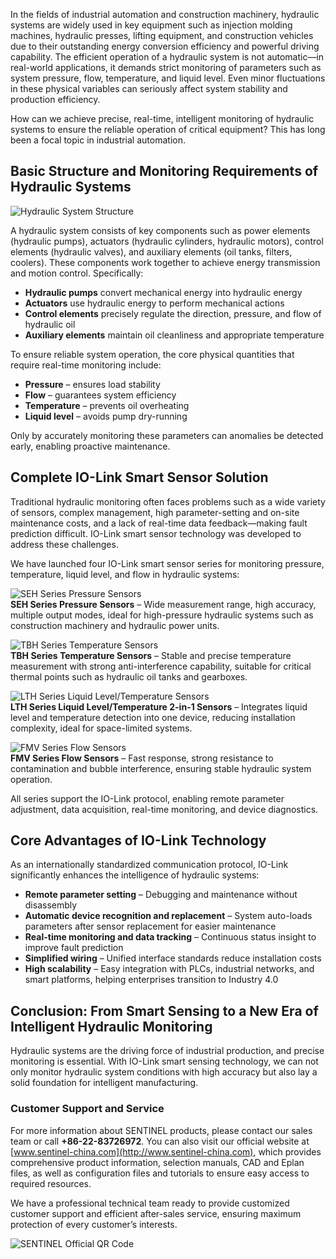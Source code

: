 <!-- # Application of IO-Link Smart Sensors in Hydraulic Systems -->

In the fields of industrial automation and construction machinery, hydraulic systems are widely used in key equipment such as injection molding machines, hydraulic presses, lifting equipment, and construction vehicles due to their outstanding energy conversion efficiency and powerful driving capability. The efficient operation of a hydraulic system is not automatic—in real-world applications, it demands strict monitoring of parameters such as system pressure, flow, temperature, and liquid level. Even minor fluctuations in these physical variables can seriously affect system stability and production efficiency.

How can we achieve precise, real-time, intelligent monitoring of hydraulic systems to ensure the reliable operation of critical equipment? This has long been a focal topic in industrial automation.

## Basic Structure and Monitoring Requirements of Hydraulic Systems

![Hydraulic System Structure](http://image.sentinel-china.com/202507111005719.png)

A hydraulic system consists of key components such as power elements (hydraulic pumps), actuators (hydraulic cylinders, hydraulic motors), control elements (hydraulic valves), and auxiliary elements (oil tanks, filters, coolers). These components work together to achieve energy transmission and motion control. Specifically:

- **Hydraulic pumps** convert mechanical energy into hydraulic energy  
- **Actuators** use hydraulic energy to perform mechanical actions  
- **Control elements** precisely regulate the direction, pressure, and flow of hydraulic oil  
- **Auxiliary elements** maintain oil cleanliness and appropriate temperature  

To ensure reliable system operation, the core physical quantities that require real-time monitoring include:

- **Pressure** – ensures load stability  
- **Flow** – guarantees system efficiency
- **Temperature** – prevents oil overheating  
- **Liquid level** – avoids pump dry-running  

Only by accurately monitoring these parameters can anomalies be detected early, enabling proactive maintenance.

## Complete IO-Link Smart Sensor Solution

Traditional hydraulic monitoring often faces problems such as a wide variety of sensors, complex management, high parameter-setting and on-site maintenance costs, and a lack of real-time data feedback—making fault prediction difficult. IO-Link smart sensor technology was developed to address these challenges.

We have launched four IO-Link smart sensor series for monitoring pressure, temperature, liquid level, and flow in hydraulic systems:

![SEH Series Pressure Sensors](http://image.sentinel-china.com/202412311445443.png)  
**SEH Series Pressure Sensors** – Wide measurement range, high accuracy, multiple output modes, ideal for high-pressure hydraulic systems such as construction machinery and hydraulic power units.

![TBH Series Temperature Sensors](http://image.sentinel-china.com/202412311445965.png)  
**TBH Series Temperature Sensors** – Stable and precise temperature measurement with strong anti-interference capability, suitable for critical thermal points such as hydraulic oil tanks and gearboxes.

![LTH Series Liquid Level/Temperature Sensors](http://image.sentinel-china.com/202412311457484.png)  
**LTH Series Liquid Level/Temperature 2-in-1 Sensors** – Integrates liquid level and temperature detection into one device, reducing installation complexity, ideal for space-limited systems.

![FMV Series Flow Sensors](http://image.sentinel-china.com/202412311444690.png)  
**FMV Series Flow Sensors** – Fast response, strong resistance to contamination and bubble interference, ensuring stable hydraulic system operation.

All series support the IO-Link protocol, enabling remote parameter adjustment, data acquisition, real-time monitoring, and device diagnostics.

## Core Advantages of IO-Link Technology

As an internationally standardized communication protocol, IO-Link significantly enhances the intelligence of hydraulic systems:

- **Remote parameter setting** – Debugging and maintenance without disassembly  
- **Automatic device recognition and replacement** – System auto-loads parameters after sensor replacement for easier maintenance  
- **Real-time monitoring and data tracking** – Continuous status insight to improve fault prediction  
- **Simplified wiring** – Unified interface standards reduce installation costs  
- **High scalability** – Easy integration with PLCs, industrial networks, and smart platforms, helping enterprises transition to Industry 4.0  

## Conclusion: From Smart Sensing to a New Era of Intelligent Hydraulic Monitoring

Hydraulic systems are the driving force of industrial production, and precise monitoring is essential. With IO-Link smart sensing technology, we can not only monitor hydraulic system conditions with high accuracy but also lay a solid foundation for intelligent manufacturing.

### Customer Support and Service

For more information about SENTINEL products, please contact our sales team or call **+86-22-83726972**. You can also visit our official website at [www.sentinel-china.com](http://www.sentinel-china.com), which provides comprehensive product information, selection manuals, CAD and Eplan files, as well as configuration files and tutorials to ensure easy access to required resources.

We have a professional technical team ready to provide customized customer support and efficient after-sales service, ensuring maximum protection of every customer’s interests.

![SENTINEL Official QR Code](https://image.sentinel-china.com/2024-08-24-%E5%AE%98%E6%96%B9%E4%BA%8C%E7%BB%B4%E7%A0%81%E5%90%88%E9%9B%86.png)
